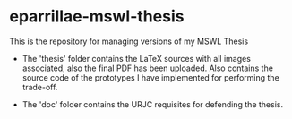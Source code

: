 eparrillae-mswl-thesis
======================

This is the repository for managing versions of my MSWL Thesis 

- The 'thesis' folder contains the LaTeX sources with all images associated,
  also the final PDF has been uploaded. 
  Also contains the source code of the prototypes I have implemented for performing
  the trade-off.

- The 'doc' folder contains the URJC requisites for defending the thesis.
